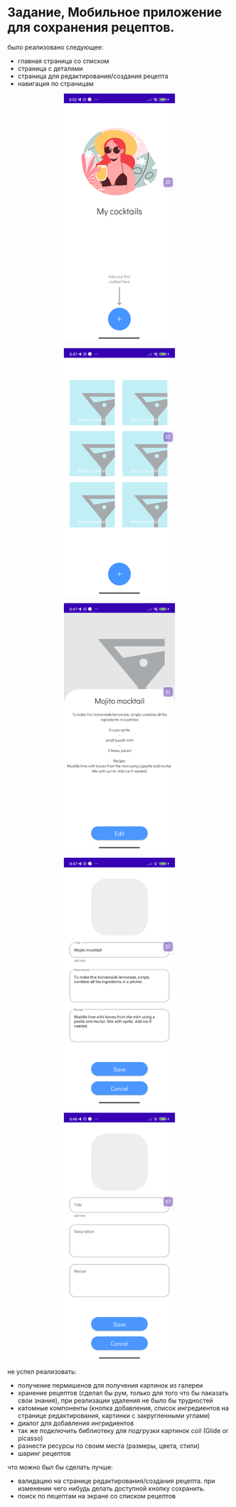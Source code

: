 # Задание, Мобильное приложение для сохранения рецептов.
было реализовано следующее:
- главная страница со списком
- страница с деталями
- страница для редактирования/создания рецепта
- навигация по страницам

<p align="center"><img src="screens/screen_5.png" width="250"></p>
<p align="center"><img src="screens/screen_1.png" width="250"></p>
<p align="center"><img src="screens/screen_2.png" width="250"></p>
<p align="center"><img src="screens/screen_3.png" width="250"></p>
<p align="center"><img src="screens/screen_4.png" width="250"></p>


не успел реализовать:
- получение пермишенов для получения картинок из галереи
- хранение рецептов (сделал бы рум, только для того что бы паказать свои знания), при реализации удаления не было бы трудностей
- катомные компоненты (кнопка добавления, список ингредиентов на странице редактирования, картинки с закругленными углами)
- диалог для добавления ингридиентов
- так же подключить библиотеку для подгрузки картинок coil (Glide or picasso)
- разнести ресурсы по своим места (размеры, цвета, стили)
- шаринг рецептов

что можно был бы сделать лучше:
- валидацию на странице редактирования/создания рецепта. при изменении чего нибудь делать доступной кнопку сохранить.
- поиск по пецептам на экране со списком рецептов